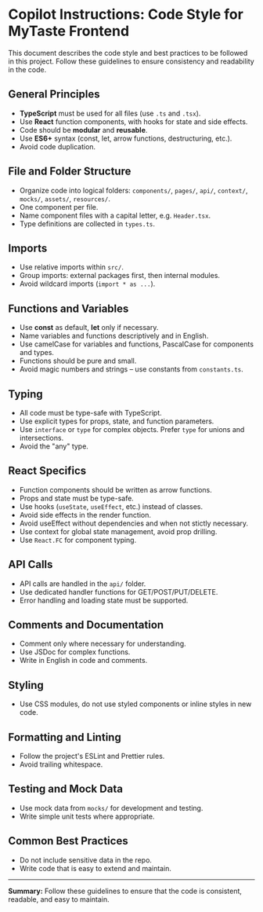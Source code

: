 # Copilot Instructions: Code Style for MyTaste Frontend

This document describes the code style and best practices to be followed in this project. Follow these guidelines to ensure consistency and readability in the code.

## General Principles
- **TypeScript** must be used for all files (use `.ts` and `.tsx`).
- Use **React** function components, with hooks for state and side effects.
- Code should be **modular** and **reusable**.
- Use **ES6+** syntax (const, let, arrow functions, destructuring, etc.).
- Avoid code duplication.

## File and Folder Structure
- Organize code into logical folders: `components/`, `pages/`, `api/`, `context/`, `mocks/`, `assets/`, `resources/`.
- One component per file.
- Name component files with a capital letter, e.g. `Header.tsx`.
- Type definitions are collected in `types.ts`.

## Imports
- Use relative imports within `src/`.
- Group imports: external packages first, then internal modules.
- Avoid wildcard imports (`import * as ...`).

## Functions and Variables
- Use **const** as default, **let** only if necessary.
- Name variables and functions descriptively and in English.
- Use camelCase for variables and functions, PascalCase for components and types.
- Functions should be pure and small.
- Avoid magic numbers and strings – use constants from `constants.ts`.

## Typing
- All code must be type-safe with TypeScript.
- Use explicit types for props, state, and function parameters.
- Use `interface` or `type` for complex objects. Prefer `type` for unions and intersections.
- Avoid the "any" type.

## React Specifics
- Function components should be written as arrow functions.
- Props and state must be type-safe.
- Use hooks (`useState`, `useEffect`, etc.) instead of classes.
- Avoid side effects in the render function.
- Avoid useEffect without dependencies and when not stictly necessary.
- Use context for global state management, avoid prop drilling.
- Use `React.FC` for component typing.

## API Calls
- API calls are handled in the `api/` folder.
- Use dedicated handler functions for GET/POST/PUT/DELETE.
- Error handling and loading state must be supported.

## Comments and Documentation
- Comment only where necessary for understanding.
- Use JSDoc for complex functions.
- Write in English in code and comments.

## Styling
- Use CSS modules, do not use styled components or inline styles in new code.

## Formatting and Linting
- Follow the project's ESLint and Prettier rules.
- Avoid trailing whitespace.

## Testing and Mock Data
- Use mock data from `mocks/` for development and testing.
- Write simple unit tests where appropriate.

## Common Best Practices
- Do not include sensitive data in the repo.
- Write code that is easy to extend and maintain.

---

**Summary:**
Follow these guidelines to ensure that the code is consistent, readable, and easy to maintain.
